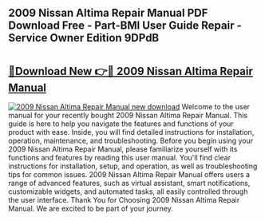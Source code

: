 ## 2009 Nissan Altima Repair Manual PDF Download Free - Part-BMl User Guide Repair - Service Owner Edition 9DPdB

# <h2><a href="http://bc11672.oget.top/?id=2009+Nissan+Altima+Repair+Manual">🔗Download New 👉🔴 2009 Nissan Altima Repair Manual</a></h2>

[![2009 Nissan Altima Repair Manual new download](https://i.imgur.com/5g1atiW.png)](http://bc11672.oget.top/?id=2009+Nissan+Altima+Repair+Manual)
Welcome to the user manual for your recently bought 2009 Nissan Altima Repair Manual. This guide is here to help you navigate the features and functions of your product with ease. Inside, you will find detailed instructions for installation, operation, maintenance, and troubleshooting. Before you begin using your 2009 Nissan Altima Repair Manual, please familiarize yourself with its functions and features by reading this user manual. You'll find clear instructions for installation, setup, and operation, as well as troubleshooting tips for common issues. 2009 Nissan Altima Repair Manual offers users a range of advanced features, such as virtual assistant, smart notifications, customizable widgets, and automated tasks, all easily controlled through the user interface. Thank You for Choosing 2009 Nissan Altima Repair Manual. We are excited to be part of your journey.
